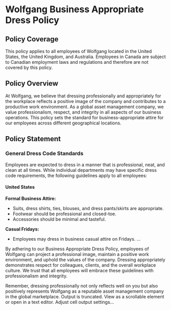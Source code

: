# Wolfgang Business Appropriate Dress Policy

## Policy Coverage

This policy applies to all employees of Wolfgang located in the United States, the United Kingdom, and Australia. Employees in Canada are subject to Canadian employment laws and regulations and therefore are not covered by this policy.

## Policy Overview

At Wolfgang, we believe that dressing professionally and appropriately for the workplace reflects a positive image of the company and contributes to a productive work environment. As a global asset management company, we value professionalism, respect, and integrity in all aspects of our business operations. This policy sets the standard for business-appropriate attire for our employees across different geographical locations.

## Policy Statement

### General Dress Code Standards

Employees are expected to dress in a manner that is professional, neat, and clean at all times. While individual departments may have specific dress code requirements, the following guidelines apply to all employees:

#### United States

**Formal Business Attire:** 
- Suits, dress shirts, ties, blouses, and dress pants/skirts are appropriate.
- Footwear should be professional and closed-toe.
- Accessories should be minimal and tasteful.

**Casual Fridays:**
- Employees may dress in business casual attire on Fridays.
...

By adhering to our Business Appropriate Dress Policy, employees of Wolfgang can project a professional image, maintain a positive work environment, and uphold the values of the company. Dressing appropriately demonstrates respect for colleagues, clients, and the overall workplace culture. We trust that all employees will embrace these guidelines with professionalism and integrity.

Remember, dressing professionally not only reflects well on you but also positively represents Wolfgang as a reputable asset management company in the global marketplace.
Output is truncated. View as a scrollable element or open in a text editor. Adjust cell output settings...